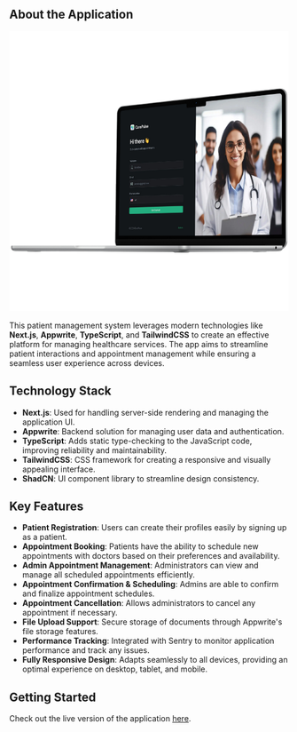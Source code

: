 <h2>About the Application</h2>

<img src="/public/visit.png" alt="Healthcare Patient Management App Screenshot">

<p>This patient management system leverages modern technologies like <strong>Next.js</strong>, <strong>Appwrite</strong>, <strong>TypeScript</strong>, and <strong>TailwindCSS</strong> to create an effective platform for managing healthcare services. The app aims to streamline patient interactions and appointment management while ensuring a seamless user experience across devices.</p>

<h2>Technology Stack</h2>
<ul>
    <li><strong>Next.js</strong>: Used for handling server-side rendering and managing the application UI.</li>
    <li><strong>Appwrite</strong>: Backend solution for managing user data and authentication.</li>
    <li><strong>TypeScript</strong>: Adds static type-checking to the JavaScript code, improving reliability and maintainability.</li>
    <li><strong>TailwindCSS</strong>: CSS framework for creating a responsive and visually appealing interface.</li>
    <li><strong>ShadCN</strong>: UI component library to streamline design consistency.</li>
</ul>

<h2>Key Features</h2>
<ul>
    <li><strong>Patient Registration</strong>: Users can create their profiles easily by signing up as a patient.</li>
    <li><strong>Appointment Booking</strong>: Patients have the ability to schedule new appointments with doctors based on their preferences and availability.</li>
    <li><strong>Admin Appointment Management</strong>: Administrators can view and manage all scheduled appointments efficiently.</li>
    <li><strong>Appointment Confirmation & Scheduling</strong>: Admins are able to confirm and finalize appointment schedules.</li>
    <li><strong>Appointment Cancellation</strong>: Allows administrators to cancel any appointment if necessary.</li>
    <li><strong>File Upload Support</strong>: Secure storage of documents through Appwrite's file storage features.</li>
    <li><strong>Performance Tracking</strong>: Integrated with Sentry to monitor application performance and track any issues.</li>
    <li><strong>Fully Responsive Design</strong>: Adapts seamlessly to all devices, providing an optimal experience on desktop, tablet, and mobile.</li>
</ul>

<h2>Getting Started</h2>
<p>Check out the live version of the application <a href="https://visitmed.vercel.app/" target="_blank">here</a>.</p>
